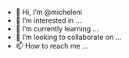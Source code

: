 - 👋 Hi, I’m @micheleni
- 👀 I’m interested in ...
- 🌱 I’m currently learning ...
- 💞️ I’m looking to collaborate on ...
- 📫 How to reach me ...

<!---
micheleni/micheleni is a ✨ special ✨ repository because its `README.md` (this file) appears on your GitHub profile.
You can click the Preview link to take a look at your changes.
--->

